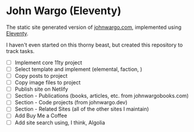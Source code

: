 # John Wargo (Eleventy)

The static site generated version of [johnwargo.com](https://johnwargo.com), implemented using [Eleventy](https://www.11ty.dev/).

I haven't even started on this thorny beast, but created this repository to track tasks.

* [ ] Implement core 11ty project
* [ ] Select template and implement (elemental, faction, )
* [ ] Copy posts to project
* [ ] Copy image files to project
* [ ] Publish site on Netlify
* [ ] Section - Publications (books, articles, etc. from johnwargobooks.com)
* [ ] Section - Code projects (from johnwargo.dev)
* [ ] Section - Related Sites (all of the other sites I maintain)
* [ ] Add Buy Me a Coffee
* [ ] Add site search using, I think, Algolia
